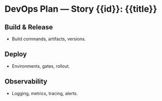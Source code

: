 # DevOps Plan — Story {{id}}: {{title}}

## Build & Release
- Build commands, artifacts, versions.

## Deploy
- Environments, gates, rollout.

## Observability
- Logging, metrics, tracing, alerts.
